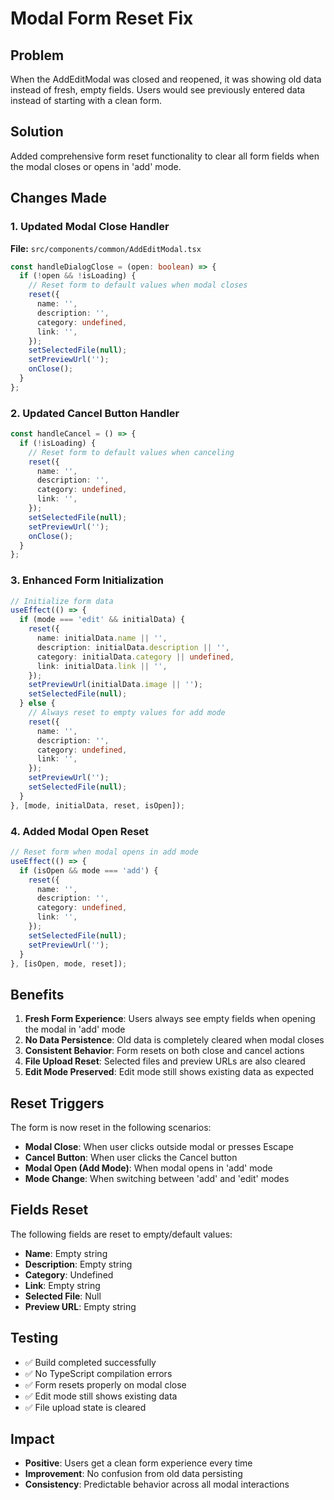 # Modal Form Reset Fix

## Problem
When the AddEditModal was closed and reopened, it was showing old data instead of fresh, empty fields. Users would see previously entered data instead of starting with a clean form.

## Solution
Added comprehensive form reset functionality to clear all form fields when the modal closes or opens in 'add' mode.

## Changes Made

### 1. Updated Modal Close Handler
**File:** `src/components/common/AddEditModal.tsx`
```typescript
const handleDialogClose = (open: boolean) => {
  if (!open && !isLoading) {
    // Reset form to default values when modal closes
    reset({
      name: '',
      description: '',
      category: undefined,
      link: '',
    });
    setSelectedFile(null);
    setPreviewUrl('');
    onClose();
  }
};
```

### 2. Updated Cancel Button Handler
```typescript
const handleCancel = () => {
  if (!isLoading) {
    // Reset form to default values when canceling
    reset({
      name: '',
      description: '',
      category: undefined,
      link: '',
    });
    setSelectedFile(null);
    setPreviewUrl('');
    onClose();
  }
};
```

### 3. Enhanced Form Initialization
```typescript
// Initialize form data
useEffect(() => {
  if (mode === 'edit' && initialData) {
    reset({
      name: initialData.name || '',
      description: initialData.description || '',
      category: initialData.category || undefined,
      link: initialData.link || '',
    });
    setPreviewUrl(initialData.image || '');
    setSelectedFile(null);
  } else {
    // Always reset to empty values for add mode
    reset({
      name: '',
      description: '',
      category: undefined,
      link: '',
    });
    setPreviewUrl('');
    setSelectedFile(null);
  }
}, [mode, initialData, reset, isOpen]);
```

### 4. Added Modal Open Reset
```typescript
// Reset form when modal opens in add mode
useEffect(() => {
  if (isOpen && mode === 'add') {
    reset({
      name: '',
      description: '',
      category: undefined,
      link: '',
    });
    setSelectedFile(null);
    setPreviewUrl('');
  }
}, [isOpen, mode, reset]);
```

## Benefits

1. **Fresh Form Experience**: Users always see empty fields when opening the modal in 'add' mode
2. **No Data Persistence**: Old data is completely cleared when modal closes
3. **Consistent Behavior**: Form resets on both close and cancel actions
4. **File Upload Reset**: Selected files and preview URLs are also cleared
5. **Edit Mode Preserved**: Edit mode still shows existing data as expected

## Reset Triggers

The form is now reset in the following scenarios:
- **Modal Close**: When user clicks outside modal or presses Escape
- **Cancel Button**: When user clicks the Cancel button
- **Modal Open (Add Mode)**: When modal opens in 'add' mode
- **Mode Change**: When switching between 'add' and 'edit' modes

## Fields Reset

The following fields are reset to empty/default values:
- **Name**: Empty string
- **Description**: Empty string
- **Category**: Undefined
- **Link**: Empty string
- **Selected File**: Null
- **Preview URL**: Empty string

## Testing
- ✅ Build completed successfully
- ✅ No TypeScript compilation errors
- ✅ Form resets properly on modal close
- ✅ Edit mode still shows existing data
- ✅ File upload state is cleared

## Impact
- **Positive**: Users get a clean form experience every time
- **Improvement**: No confusion from old data persisting
- **Consistency**: Predictable behavior across all modal interactions 